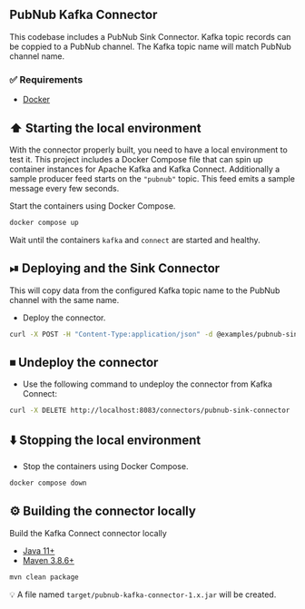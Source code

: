 ## PubNub Kafka Connector

This codebase includes a PubNub Sink Connector.
Kafka topic records can be coppied to a PubNub channel.
The Kafka topic name will match PubNub channel name.

### ✅ Requirements

* [Docker](https://www.docker.com/get-started)

## ⬆️  Starting the local environment

With the connector properly built, you need to have a local environment to test it.
This project includes a Docker Compose file that can spin up container instances for Apache Kafka and Kafka Connect.
Additionally a sample producer feed starts on the `"pubnub"` topic.
This feed emits a sample message every few seconds.

Start the containers using Docker Compose.

```bash
docker compose up
```

Wait until the containers `kafka` and `connect` are started and healthy.

## ⏯ Deploying and the Sink Connector

This will copy data from the configured Kafka topic name to the PubNub channel with the same name.

* Deploy the connector.

```bash
curl -X POST -H "Content-Type:application/json" -d @examples/pubnub-sink-connector.json http://localhost:8083/connectors
```

## ⏹ Undeploy the connector

* Use the following command to undeploy the connector from Kafka Connect:

```bash
curl -X DELETE http://localhost:8083/connectors/pubnub-sink-connector
```

## ⬇️  Stopping the local environment

* Stop the containers using Docker Compose.

```bash
docker compose down
```

## ⚙️  Building the connector locally

Build the Kafka Connect connector locally

* [Java 11+](https://openjdk.org/install)
* [Maven 3.8.6+](https://maven.apache.org/download.cgi)

```bash
mvn clean package
```

💡 A file named `target/pubnub-kafka-connector-1.x.jar` will be created.
